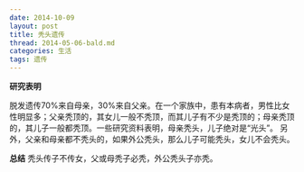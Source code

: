 ```yaml
---
date: 2014-10-09
layout: post
title: 秃头遗传
thread: 2014-05-06-bald.md
categories: 生活
tags: 遗传
---
```



**研究表明**

脱发遗传70%来自母亲，30%来自父亲。在一个家族中，患有本病者，男性比女性明显多；父亲秃顶的，其女儿一般不秃顶，而其儿子有不少是秃顶的；母亲秃顶的，其儿子一般都秃顶。一些研究资料表明，母亲秃头，儿子绝对是“光头”。
另外，父亲和母亲都不秃头的，如果外公秃头，那么儿子可能秃头，女儿不会秃头。
    
**总结**
秃头传子不传女，父或母秃子必秃，外公秃头子亦秃。

